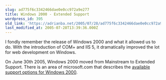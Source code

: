 ```yaml
---
slug: ad775f6c3342466dae0e0cc972a9e277
title: Windows 2000 - Extended Support
wordpress_id: 395
old_link: 'https://adrianba.net/2005/07/28/ad775f6c3342466dae0e0cc972a9e277/'
last_modified_at: 2005-07-28T13:39:36.000Z
---
```


I fondly remember the release of Windows 2000 and what it
allowed us to do. With the introduction of COM+ and IIS 5, it
dramatically improved the lot for web development on Windows.

On June 30th 2005, Windows 2000 moved from Mainstream to
Extended Support. There is an area of microsoft.com that describes
the
[available
support options for Windows 2000](http://support.microsoft.com/windows2000support).
